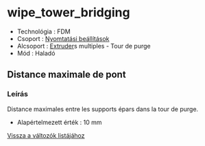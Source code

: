 # wipe\_tower\_bridging

* Technológia : FDM
* Csoport : [Nyomtatási beállítások](../../../konfig/print_settings)
* Alcsoport : [Extruder](../../beallitasok/printer_settings.md#extrudeuse)s multiples - Tour de purge
* Mód : Haladó

## Distance maximale de pont

### Leírás

Distance maximales entre les supports épars dans la tour de purge.

* Alapértelmezett érték : 10 mm

[Vissza a változók listájához](../../variable_list)

